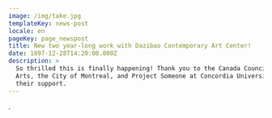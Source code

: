 ```yaml
---
image: /img/take.jpg
templateKey: news-post
locale: en
pageKey: page_newspost
title: New two year-long work with Dazibao Contemporary Art Center!
date: 1897-12-28T14:20:00.000Z
description: >
  So thrilled this is finally happening! Thank you to the Canada Council for the
  Arts, the City of Montreal, and Project Someone at Concordia University for
  their support.
---
```

.
